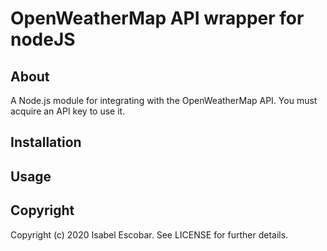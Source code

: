 # OpenWeatherMap API wrapper for nodeJS

## About
A Node.js module for integrating with the OpenWeatherMap API. You must acquire an API key to use it.
## Installation

## Usage

## Copyright
Copyright (c) 2020 Isabel Escobar. See LICENSE for further details.
